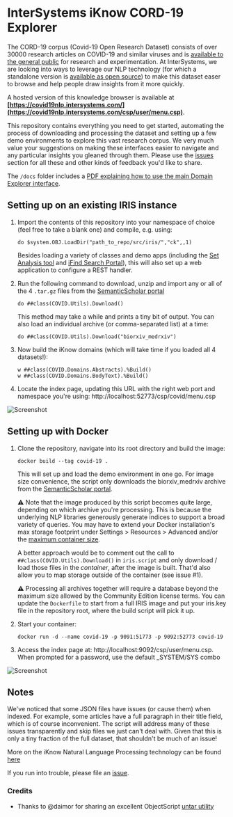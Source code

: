 # InterSystems iKnow CORD-19 Explorer

The CORD-19 corpus (Covid-19 Open Research Dataset) consists of over 30000 research articles on COVID-19 and similar viruses and is [available to the general public](https://pages.semanticscholar.org/coronavirus-research) for research and experimentation. At InterSystems, we are looking into ways to leverage our NLP technology (for which a standalone version is [available as open source](https://github.com/intersystems/iknow)) to make this dataset easer to browse and help people draw insights from it more quickly. 

A hosted version of this knowledge browser is available at **[https://covid19nlp.intersystems.com/](https://covid19nlp.intersystems.com/csp/user/menu.csp)**.

This repository contains everything you need to get started, automating the process of downloading and processing the dataset and setting up a few demo environments to explore this vast research corpus. We very much value your suggestions on making these interfaces easier to navigate and any particular insights you gleaned through them. Please use the [issues](https://github.com/bdeboe/isc-iknow-covid/issues) section for all these and other kinds of feedback you'd like to share.

The `/docs` folder includes a [PDF explaining how to use the main Domain Explorer interface](https://github.com/bdeboe/isc-iknow-covid/blob/master/docs/COVID-19_Explorer_Documentation.pdf).

## Setting up on an existing IRIS instance

1. Import the contents of this repository into your namespace of choice (feel free to take a blank one) and compile, e.g. using:

    ```
    do $system.OBJ.LoadDir("path_to_repo/src/iris/","ck",,1)
    ```
    Besides loading a variety of classes and demo apps (including the [Set Analysis tool](https://github.com/bdeboe/isc-iknow-setanalysis) and [iFind Search Portal](https://github.com/bdeboe/isc-iknow-ifindportal)), this will also set up a web application to configure a REST handler. 
	
2. Run the following command to download, unzip and import any or all of the 4 `.tar.gz` files from the [SemanticScholar portal](https://pages.semanticscholar.org/coronavirus-research)

    ```
    do ##class(COVID.Utils).Download()
    ```
    This method may take a while and prints a tiny bit of output. You can also load an individual archive (or comma-separated list) at a time:

    ```
    do ##class(COVID.Utils).Download("biorxiv_medrxiv")
    ```
  
3. Now build the iKnow domains (which will take time if you loaded all 4 datasets!):

    ```
    w ##class(COVID.Domains.Abstracts).%Build()
    w ##class(COVID.Domains.BodyText).%Build()
    ```

4. Locate the index page, updating this URL with the right web port and namespace you're using: http://localhost:52773/csp/covid/menu.csp
	
  ![Screenshot](https://github.com/bdeboe/isc-iknow-covid/blob/master/docs/img/screenshot-menu.png)
  
  
## Setting up with Docker

1. Clone the repository, navigate into its root directory and build the image:

    ```
    docker build --tag covid-19 .
    ```

    This will set up and load the demo environment in one go. For image size convenience, the script only downloads the biorxiv_medrxiv archive from the [SemanticScholar portal](https://pages.semanticscholar.org/coronavirus-research). 

    :warning: Note that the image produced by this script becomes quite large, depending on which archive you're processing. This is because the underlying NLP libraries generously generate indices to support a broad variety of queries. You may have to extend your Docker installation's max storage footprint under Settings > Resources > Advanced and/or the [maximum container size](https://docs.docker.com/engine/reference/commandline/dockerd/#options-per-storage-driver). 
    
    A better approach would be to comment out the call to `##class(COVID.Utils).Download()` in `iris.script` and only download / load those files in the *container*, after the image is built. That'd also allow you to map storage outside of the container (see issue #1).

    :warning: Processing all archives together will require a database beyond the maximum size allowed by the Community Edition license terms. You can update the `Dockerfile` to start from a full IRIS image and put your iris.key file in the repository root, where the build script will pick it up.

2. Start your container:

    ```
    docker run -d --name covid-19 -p 9091:51773 -p 9092:52773 covid-19
    ```

3. Access the index page at: http://localhost:9092/csp/user/menu.csp. 
    When prompted for a password, use the default _SYSTEM/SYS combo
	
  ![Screenshot](https://github.com/bdeboe/isc-iknow-covid/blob/master/docs/img/screenshot-menu.png)


## Notes

We've noticed that some JSON files have issues (or cause them) when indexed. For example, some articles have a full paragraph in their title field, which is of course inconvenient. The script will address many of these issues transparently and skip files we just can't deal with. Given that this is only a tiny fraction of the full dataset, that shouldn't be much of an issue!

More on the iKnow Natural Language Processing technology can be found [here](https://github.com/intersystems/iknow/wiki)

If you run into trouble, please file an [issue](https://github.com/bdeboe/isc-iknow-covid/issues).

### Credits

- Thanks to @daimor for sharing an excellent ObjectScript [untar utility](https://github.com/daimor/isc-tar)
